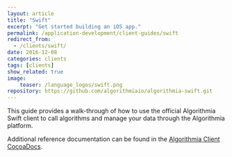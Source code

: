 ```yaml
---
layout: article
title: "Swift"
excerpt: "Get started building an iOS app."
permalink: /application-development/client-guides/swift
redirect_from:
  - /clients/swift/
date: 2016-12-08
categories: clients
tags: [clients]
show_related: true
image:
    teaser: /language_logos/swift.png
repository: https://github.com/algorithmiaio/algorithmia-swift.git
---
```


This guide provides a walk-through of how to use the official Algorithmia Swift client to call algorithms and manage your data
through the Algorithmia platform.

Additional reference documentation can be found in the [Algorithmia Client CocoaDocs](http://cocoadocs.org/docsets/algorithmia).

